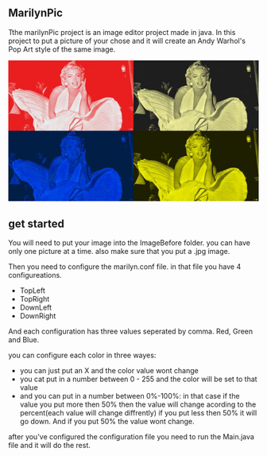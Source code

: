 ## MarilynPic



Tthe marilynPic project is an image editor project made in java.
In this project to put a picture of your chose and it will create an Andy Warhol's Pop Art style of the same image.

![Alt text](https://github.com/gavriel200/MarilynPic/blob/master/examples/MarilynBWAFTER.jpg)

## get started

You will need to put your image into the ImageBefore folder. you can have only one picture at a time.
also make sure that you put a .jpg image.

Then you need to configure the marilyn.conf file.
in that file you have 4 configureations.

* TopLeft
* TopRight
* DownLeft
* DownRight

And each configuration has three values seperated by comma.
Red, Green and Blue.

you can configure each color in three wayes:

* you can just put an X and the color value wont change
* you cat put in a number between 0 - 255 and the color will be set to that value
* and you can put in a number between 0%-100%: in that case if the value you put more then 50% then the value will change acording to the percent(each value will change diffrently) if you put less then 50% it will go down. And if you put 50% the value wont change.

after you've configured the configuration file you need to run the Main.java file and it will do the rest.
